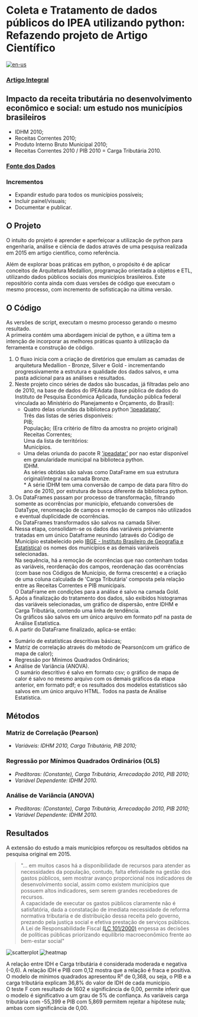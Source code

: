 # Coleta e Tratamento de dados públicos do IPEA utilizando python: Refazendo projeto de Artigo Científico

[![en-us](https://img.shields.io/badge/lang-en--us-red.svg)](https://github.com/puffdapaz/pythonIPEA/blob/main/README.en-US.md)

### [Artigo Integral](https://github.com/puffdapaz/pythonIPEA/blob/main/Impacto%20da%20receita%20tributária%20no%20desenvolvimento%20econômico%20e%20social.%20um%20estudo%20nos%20municípios%20brasileiros.pdf)

## Impacto da receita tributária no desenvolvimento econômico e social: um estudo nos municípios brasileiros
- IDHM 2010;
- Receitas Correntes 2010;
- Produto Interno Bruto Municipal 2010;
- Receitas Correntes 2010 / PIB 2010 = Carga Tributária 2010.

### [Fonte dos Dados](http://www.ipeadata.gov.br/Default.aspx)

### Incrementos
- Expandir estudo para todos os municípios possíveis;
- Incluir painel/visuais;
- Documentar e publicar.

## O Projeto
O intuito do projeto é aprender e aperfeiçoar a utilização de python para engenharia, análise e ciência de dados através de uma pesquisa realizada em 2015 em artigo científico, como referência.

Além de explorar boas práticas em python, o propósito é de aplicar conceitos de Arquitetura Medallion, programação orientada a objetos e ETL, utilizando dados públicos sociais dos municípios brasileiros. Este repositório conta ainda com duas versões de código que executam o mesmo processo, com incremento de sofisticação na última versão.

## O Código
As versões de script, executam o mesmo processo gerando o mesmo resultado. <br/>
A primeira contém uma abordagem inicial de python, e a última tem a intenção de incorporar as melhores práticas quanto à utilização da ferramenta e construção de código.

1. O fluxo inicia com a criação de diretórios que emulam as camadas de arquitetura Medallion - Bronze, Silver e Gold - incrementando progressivamente a estrutura e qualidade dos dados salvos, e uma pasta adicional para as análises e resultados.
2. Neste projeto cinco séries de dados são buscadas, já filtradas pelo ano de 2010, na base de dados do IPEAdata (base pública de dados do Instituto de Pesquisa Econômica Aplicada, fundação pública federal vinculada ao Ministério do Planejamento e Orçamento, do Brasil):
    - Quatro delas oriundas da biblioteca python ['ipeadatapy'](https://pypi.org/project/ipeadatapy/)<br/>
        Três das listas de séries disponíveis:<br/>
            PIB;<br/>
            População; (Era critério de filtro da amostra no projeto original)<br/>
            Receitas Correntes;<br/>
        Uma da lista de territórios:<br/>
            Municípios.<br/>
    - Uma delas oriunda do pacote R ['ipeadatar'](https://cran.r-project.org/web/packages/ipeadatar/index.html) por nao estar disponível em granularidade municipal na biblioteca python.<br/>
        IDHM.<br/>
As séries obtidas são salvas como DataFrame em sua estrutura original/integral na camada Bronze.<br/>
\* A série IDHM tem uma conversão de campo de data para filtro do ano de 2010, por estrutura de busca diferente da biblioteca python.
3. Os DataFrames passam por processo de transformação, filtrando somente as ocorrências por município, efetuando conversões de DataType, renomeação de campos e remoção de campos não utilizados e eventual duplicidade de ocorrências.<br/>
Os DataFrames transformados são salvos na camada Silver.
4. Nessa etapa, consolidam-se os dados das variáveis préviamente tratadas em um único Dataframe reunindo (através do Código de Município estabelecido pelo [IBGE - Instituto Brasileiro de Geografia e Estatística](https://servicodados.ibge.gov.br/api/docs/)) os nomes dos municípios e as demais variáveis selecionadas.<br/>
Na sequência, há a remoção de ocorrências que nao contenham todas as variáveis, reordenação dos campos, reordenação das ocorrências (com base nos Códigos de Município, de forma crescente) e a criação de uma coluna calculada de 'Carga Tributária' composta pela relação entre as Receitas Correntes e PIB municipais.<br/>
O DataFrame em condições para a análise é salvo na camada Gold.
5. Após a finalização do tratamento dos dados, são exibidos histogramas das variáveis selecionadas, um gráfico de dispersão, entre IDHM e Carga Tributária, contendo uma linha de tendência.<br/>
Os gráficos são salvos em um único arquivo em formato pdf na pasta de Análise Estatística.
6. A partir do DataFrame finalizado, aplica-se então:<br/>
- Sumário de estatísticas descritivas básicas;<br/>
- Matriz de correlação através do método de Pearson(com um gráfico de mapa de calor);<br/>
- Regressão por Mínimos Quadrados Ordinários;<br/>
- Análise de Variância (ANOVA).<br/>
O sumário descritivo é salvo em formato csv; o gráfico de mapa de calor é salvo no mesmo arquivo com os demais gráficos da etapa anterior, em formato pdf; e os resultados dos modelos estatísticos são salvos em um único arquivo HTML. Todos na pasta de Análise Estatística.

## Métodos
### Matriz de Correlação (Pearson)
- *Variáveis: IDHM 2010, Carga Tributária, PIB 2010;*
### Regressão por Mínimos Quadrados Ordinários (OLS)
- *Preditoras: (Constante), Carga Tributária, Arrecadação 2010, PIB 2010;*<br/>
- *Variável Dependente: IDHM 2010.*
### Análise de Variância (ANOVA)
- *Preditoras: (Constante), Carga Tributária, Arrecadação 2010, PIB 2010;*<br/>
- *Variável Dependente: IDHM 2010.*

## Resultados
A extensão do estudo a mais municípios reforçou os resultados obtidos na pesquisa original em 2015. <br/>
>"... em muitos casos há a disponibilidade de recursos para atender as necessidades da população, contudo, falta efetividade na gestão dos gastos públicos, sem mostrar avanço proporcional nos indicadores de desenvolvimento social, assim como existem municípios que possuem altos indicadores, sem serem grandes recebedores de recursos.
><br/>
>A capacidade de executar os gastos públicos claramente não é satisfatória, dada a constatação de imediata necessidade de reforma normativa tributaria e de distribuição dessa receita pelo governo, prezando pela justiça social e efetiva prestação de serviços públicos. A Lei de Responsabilidade Fiscal [(LC 101/2000)](https://www.planalto.gov.br/ccivil_03/leis/lcp/lcp101.htm) engessa as decisões de políticas públicas priorizando equilíbrio macroeconômico frente ao bem-estar social"

![scatterplot](https://github.com/puffdapaz/pythonIPEA/blob/main/scatterplot.png) ![heatmap](https://github.com/puffdapaz/pythonIPEA/blob/main/heatmap.png)

A relação entre IDH e Carga tributária é considerada moderada e negativa (-0,6). A relação IDH e PIB com 0,12 mostra que a relação é fraca e positiva. <br/>
O modelo de mínimos quadrados apresentou R² de 0,368, ou seja, o PIB e a carga tributária explicam 36,8% do valor de IDH de cada município. <br/>
O teste F com resultado de 1602 e significância de 0,00, permite inferir que o modelo é significativo a um grau de 5% de confiança. As variáveis carga tributária com -55,399 e PIB com 5,869 permitem rejeitar a hipótese nula; ambas com significância de 0,00. <br/>